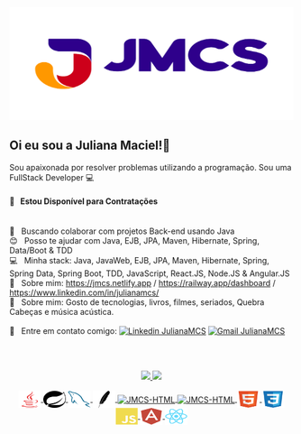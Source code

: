 <img width="900" height="200" src="https://github.com/Julianamcs/julianamcs/blob/master/Img/svg/jmcs.svg"/>

## Oi eu sou a Juliana Maciel!👋

Sou apaixonada por resolver problemas utilizando a programação.
Sou uma FullStack Developer :computer:

 #### :rocket:  &nbsp; Estou Disponível para Contratações
 <br/> :purple_heart: &nbsp; Buscando colaborar com projetos Back-end usando Java
 <br/> :blush: &nbsp; Posso te ajudar com Java, EJB, JPA, Maven, Hibernate, Spring, Data/Boot & TDD
 <br/> :computer: &nbsp; Minha stack: Java, JavaWeb, EJB, JPA, Maven, Hibernate, Spring, Spring Data, Spring Boot, TDD, JavaScript, React.JS, Node.JS & Angular.JS
 <br/> :construction: &nbsp; Sobre mim: https://jmcs.netlify.app / https://railway.app/dashboard / https://www.linkedin.com/in/julianamcs/
 <br/> 💬  &nbsp; Sobre mim: Gosto de tecnologias, livros, filmes, seriados, Quebra Cabeças e música acústica.
   <br/>  <br/> :email: &nbsp; Entre em contato comigo: [![Linkedin JulianaMCS](https://img.shields.io/badge/-JulianaMCS-blue?style=flat-square&logo=Linkedin&logoColor=white&link=https://www.linkedin.com/in/julianamcs/)](https://www.linkedin.com/in/julianamcs/)
[![Gmail JulianaMCS](https://img.shields.io/badge/-JulianaMCS@gmail.com-c14438?style=flat-square&logo=Gmail&logoColor=white&link=mailto:julyanamcs@gmail.com)](mailto:julyanamcs@gmail.com)


<br/><br/>  
<div align="center">
  <a href="https://github.com/Julianamcs">
  <img height="180em" src="https://github-readme-stats.vercel.app/api?username=julianamcs&show_icons=true&theme=dracula&include_all_commits=true&count_private=true"/>
  <img height="180em" src="https://github-readme-stats.vercel.app/api/top-langs/?username=Julianamcs&layout=compact&langs_count=7&theme=dracula"/>
</div>
<div style="display: inline_block" align="center"><br>
  <img align="center" alt="JMCS-Spring" height="30" width="40" src="https://raw.githubusercontent.com/devicons/devicon/master/icons/java/java-plain.svg">
  <img align="center" alt="JMCS-HTML" height="30" width="40" src="https://raw.githubusercontent.com/devicons/devicon/master/icons/spring/spring-plain.svg">
  <img align="center" alt="JMCS-HTML" height="30" width="40" src="https://raw.githubusercontent.com/devicons/devicon/master/icons/mysql/mysql-plain.svg">
 <img align="center" alt="JMCS-HTML" height="30" width="40" src="https://raw.githubusercontent.com/devicons/devicon/master/icons/apache/apache-plain.svg">
 <img align="center" alt="JMCS-HTML" height="30" width="40" src="https://www.svgrepo.com/show/355152/oracle.svg">
 <img align="center" alt="JMCS-HTML" height="30" width="40" src="https://www.vectorlogo.zone/logos/hibernate/hibernate-icon.svg">
  <img align="center" alt="JMCS-HTML" height="30" width="40" src="https://raw.githubusercontent.com/devicons/devicon/master/icons/html5/html5-original.svg">
  <img align="center" alt="JMCS-CSS" height="30" width="40" src="https://raw.githubusercontent.com/devicons/devicon/master/icons/css3/css3-original.svg">
  <img align="center" alt="JMCS-Js" height="30" width="40" src="https://raw.githubusercontent.com/devicons/devicon/master/icons/javascript/javascript-plain.svg">
  <img align="center" alt="JMCS-Ts" height="30" width="40" src="https://raw.githubusercontent.com/devicons/devicon/master/icons/angularjs/angularjs-plain.svg">
  <img align="center" alt="JMCS-React" height="30" width="40" src="https://raw.githubusercontent.com/devicons/devicon/master/icons/react/react-original.svg">
  <div>

<!--div>Emoji README: https://github.com/ikatyang/emoji-cheat-sheet</div-->
 
  <br/><br/>  

 
